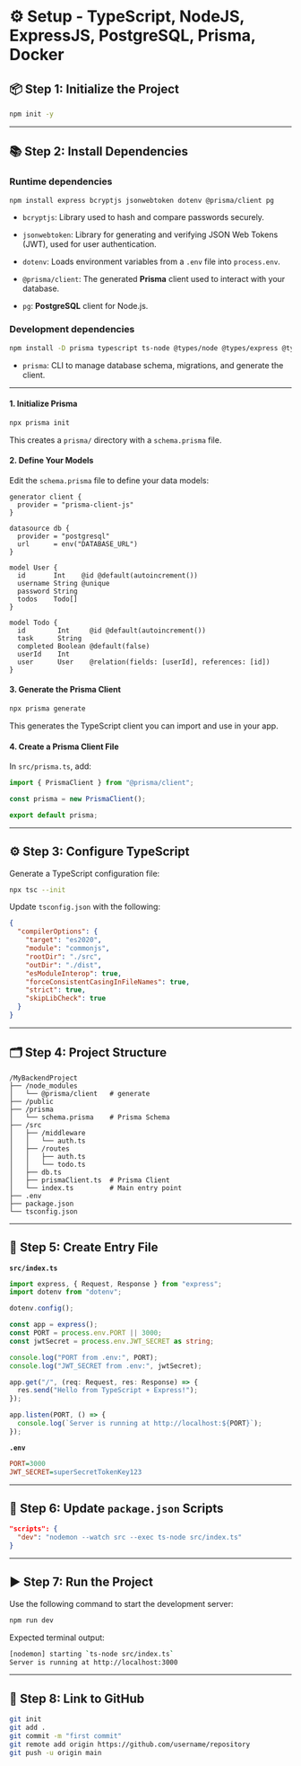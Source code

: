 # ⚙️ Setup - TypeScript, NodeJS, ExpressJS, PostgreSQL, Prisma, Docker

## 📦 Step 1: Initialize the Project

```bash
npm init -y
```

---

## 📚 Step 2: Install Dependencies

### Runtime dependencies

```bash
npm install express bcryptjs jsonwebtoken dotenv @prisma/client pg
```

- `bcryptjs`: Library used to hash and compare passwords securely.

- `jsonwebtoken`: Library for generating and verifying JSON Web Tokens (JWT), used for user authentication.

- `dotenv`: Loads environment variables from a `.env` file into `process.env`.

- `@prisma/client`: The generated **Prisma** client used to interact with your database.

- `pg`: **PostgreSQL** client for Node.js.

### Development dependencies

```bash
npm install -D prisma typescript ts-node @types/node @types/express @types/bcryptjs @types/jsonwebtoken @types/better-sqlite3 nodemon
```

- `prisma`: CLI to manage database schema, migrations, and generate the client.

---

#### 1. Initialize Prisma

```bash
npx prisma init
```

This creates a `prisma/` directory with a `schema.prisma` file.

#### 2. Define Your Models

Edit the `schema.prisma` file to define your data models:

```prisma
generator client {
  provider = "prisma-client-js"
}

datasource db {
  provider = "postgresql"
  url      = env("DATABASE_URL")
}

model User {
  id       Int    @id @default(autoincrement())
  username String @unique
  password String
  todos    Todo[]
}

model Todo {
  id        Int     @id @default(autoincrement())
  task      String
  completed Boolean @default(false)
  userId    Int
  user      User    @relation(fields: [userId], references: [id])
}
```

#### 3. Generate the Prisma Client

```bash
npx prisma generate
```

This generates the TypeScript client you can import and use in your app.

#### 4. Create a Prisma Client File

In `src/prisma.ts`, add:

```ts
import { PrismaClient } from "@prisma/client";

const prisma = new PrismaClient();

export default prisma;
```

---

## ⚙️ Step 3: Configure TypeScript

Generate a TypeScript configuration file:

```bash
npx tsc --init
```

Update `tsconfig.json` with the following:

```json
{
  "compilerOptions": {
    "target": "es2020",
    "module": "commonjs",
    "rootDir": "./src",
    "outDir": "./dist",
    "esModuleInterop": true,
    "forceConsistentCasingInFileNames": true,
    "strict": true,
    "skipLibCheck": true
  }
}
```

---

## 🗂️ Step 4: Project Structure

```text
/MyBackendProject
├── /node_modules
│   └── @prisma/client   # generate
├── /public
├── /prisma
│   └── schema.prisma    # Prisma Schema
├── /src
│   ├── /middleware
│   │   └── auth.ts
│   ├── /routes
│   │   ├── auth.ts
│   │   └── todo.ts
│   ├── db.ts
│   ├── prismaClient.ts  # Prisma Client
│   └── index.ts         # Main entry point
├── .env
├── package.json
└── tsconfig.json
```

---

## 🧠 Step 5: Create Entry File

**`src/index.ts`**

```ts
import express, { Request, Response } from "express";
import dotenv from "dotenv";

dotenv.config();

const app = express();
const PORT = process.env.PORT || 3000;
const jwtSecret = process.env.JWT_SECRET as string;

console.log("PORT from .env:", PORT);
console.log("JWT_SECRET from .env:", jwtSecret);

app.get("/", (req: Request, res: Response) => {
  res.send("Hello from TypeScript + Express!");
});

app.listen(PORT, () => {
  console.log(`Server is running at http://localhost:${PORT}`);
});
```

**`.env`**

```ini
PORT=3000
JWT_SECRET=superSecretTokenKey123
```

---

## 📝 Step 6: Update `package.json` Scripts

```json
"scripts": {
  "dev": "nodemon --watch src --exec ts-node src/index.ts"
}
```

---

## ▶️ Step 7: Run the Project

Use the following command to start the development server:

```bash
npm run dev
```

Expected terminal output:

```bash
[nodemon] starting `ts-node src/index.ts`
Server is running at http://localhost:3000
```

---

## 🔗 Step 8: Link to GitHub

```bash
git init
git add .
git commit -m "first commit"
git remote add origin https://github.com/username/repository
git push -u origin main
```
